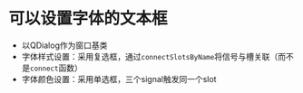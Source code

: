 # 可以设置字体的文本框
- 以QDialog作为窗口基类
- 字体样式设置：采用复选框，通过`connectSlotsByName`将信号与槽关联（而不是`connect`函数）
- 字体颜色设置：采用单选框，三个signal触发同一个slot
